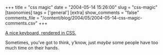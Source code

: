+++
title = "css magic"
date = "2004-05-14 15:26:00"
slug = "css-magic"
[taxonomies]
tags = ['general']
[extra]
show_comments = "false"
comments_file = "/content/blog/2004/05/2004-05-14-css-magic-comments.csv"
+++

[A nice keyboard, rendered in CSS.](http://flumpcakes.co.uk/css/keyboard.htm)

Sometimes, you’ve got to think, y’know, just *maybe* some people have too much time on their hands.
